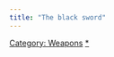 ```yaml
---
title: "The black sword"
---
```


[Category: Weapons](Category:_Weapons "wikilink")
[\*](Category:_Slashing_weapons "wikilink")
